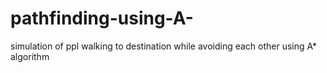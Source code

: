 # pathfinding-using-A-
simulation of ppl walking to destination while avoiding each other using A* algorithm
